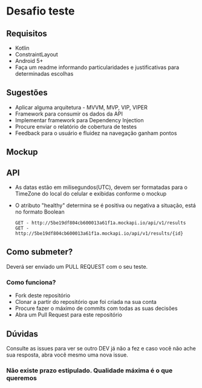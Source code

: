 Desafio teste
====

## Requisitos

- Kotlin
- ConstraintLayout
- Android 5+
- Faça um readme informando particularidades e justificativas para determinadas escolhas

## Sugestões

- Aplicar alguma arquitetura - MVVM, MVP, VIP, VIPER
- Framework para consumir os dados da API
- Implementar framework para Dependency Injection
- Procure enviar o relatório de cobertura de testes
- Feedback para o usuário e fluidez na navegação ganham pontos

## Mockup

## API

- As datas estão em milisegundos(UTC), devem ser formatadas para o TimeZone do local do celular e exibidas conforme o mockup
- O atributo "healthy" determina se é positiva ou negativa a situação, está no formato Boolean

      GET - http://5be19df804cb600013a61f1a.mockapi.io/api/v1/results
      GET - http://5be19df804cb600013a61f1a.mockapi.io/api/v1/results/{id}

## Como submeter?

Deverá ser enviado um PULL REQUEST com o seu teste.

### Como funciona?

- Fork deste repositório
- Clonar a partir do repositório que foi criada na sua conta
- Procure fazer o máximo de commits com todas as suas decisões
- Abra um Pull Request para este repositório

## Dúvidas

Consulte as issues para ver se outro DEV já não a fez e caso você não ache sua resposta, abra você mesmo uma nova issue.

### Não existe prazo estipulado. Qualidade máxima é o que queremos
